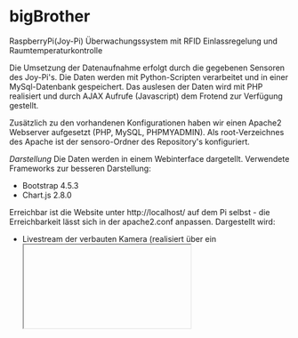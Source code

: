 # bigBrother
RaspberryPi(Joy-Pi)   Überwachungssystem mit RFID Einlassregelung und Raumtemperaturkontrolle


Die Umsetzung der Datenaufnahme erfolgt durch die gegebenen Sensoren des Joy-Pi's. Die Daten werden mit Python-Scripten verarbeitet und in einer MySql-Datenbank gespeichert. 
Das auslesen der Daten wird mit PHP realisiert und durch AJAX Aufrufe (Javascript) dem Frotend zur Verfügung gestellt. 

Zusätzlich zu den vorhandenen Konfigurationen haben wir einen Apache2 Webserver aufgesetzt (PHP, MySQL, PHPMYADMIN). Als root-Verzeichnes des Apache ist der sensoro-Ordner des Repository's konfiguriert.

*Darstellung*
Die Daten werden in einem Webinterface dargetellt. 
Verwendete Frameworks zur besseren Darstellung:
 - Bootstrap 4.5.3
 - Chart.js 2.8.0

Erreichbar ist die Website unter http://localhost/ auf dem Pi selbst - die Erreichbarkeit lässt sich in der apache2.conf anpassen. 
Dargestellt wird: 
 - Livestream der verbauten Kamera (realisiert über ein <iframe> dessen Source nachgeladen wird, nachdem die Seite vollständig geladen ist)
 - Log der letzten 20 RFID Auslesungen inklusive Status und Refresh-Button um neue Einträge nachzuladen ohne einen Pagereload zu machen
 - Aktuelle Temperatur und Luftfeuchtigkeit
 - Diagramme zur Überwachung der Temperatur und Luftfeuchtigkeit im Kontext des aktuellen Tages und Durchschnittstemperatur/-luftfeuchtigkeit der letzten 7 Tage
 - Formular zum Ändern der Temperaturobergrenze und Tagesgrenze nach der gelöscht wird
 

*Datenbank*

In Verbindung mit dem Apache Webserver wird eine MySql/MariaDB Datenbank benutzt. Das Instalationsscribt befindet sich im Repository(SQLSCRIPT.sql). Dort wird zunächst ein host-neutraler Nutzer(webadmin@%) angelegt, ihm alle Rechte gewährt, die Datenbank sensoro erstellt, die benötigten Tabellen angelegt und die Spalten konfiguriert. Mir diesem Nutzer werden Einträge erstellt, ausgelesen und bearbeitet. 


*Python-Scripte:*
Die main.py startet eine Verbindung mit einer Datenbank - realisiert durch Aufruf der Klasse Database.py. Außerdem werden 2 Threads als Daemon gestartet. 

  - Thread1 ruft in einer Infinite Loop die Funktion der Klasse Database.py insertTemperatureAndHumidity auf, die als Übergabeparameter eine Instanz des DHT11 chips benötigt. Diese Methoden der Instanz auf, die sowohl die Temperatur, als auch Luftfeuchtigkeit auslesen und speichert die ausgelesenen Daten in der Datenbank temperature - realisiert durch ein Prepared-Statement (INSERT)- und wartet 15 sec. Beendet wird der Thread durch STRG + C

  - Thread2 ruft in einer Infinite Loop die Funktion der Klasse Database.py cleanUp auf, die als Übergabeparameter die Anzahl Tage benötigt, nach der die Daten aus der Datenbank gelöscht werden sollen. Dies wird realisiert mit einem Prepared-Statement (Delete), das die alle Einträge löscht, die Älter sind als die übermittelte Anzahl
  
  

